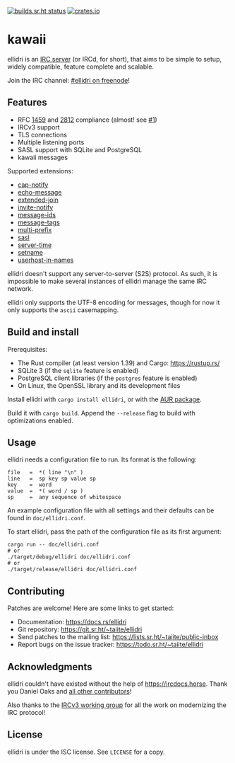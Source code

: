[![builds.sr.ht status](https://builds.sr.ht/~taiite/ellidri.svg)](https://builds.sr.ht/~taiite/ellidri?)
[![crates.io](https://img.shields.io/crates/v/ellidri.svg)](https://crates.io/crates/ellidri)

# kawaii

ellidri is an [IRC server][ircd] (or IRCd, for short), that aims to be simple to
setup, widely compatible, feature complete and scalable.

Join the IRC channel: [#ellidri on freenode][irc]!

[ircd]: https://en.wikipedia.org/wiki/IRCd
[v3]: https://ircv3.net/
[irc]: https://webchat.freenode.net/#ellidri


## Features

- RFC [1459][r1] and [2812][r2] compliance (almost! see [#1][i1])
- IRCv3 support
- TLS connections
- Multiple listening ports
- SASL support with SQLite and PostgreSQL
- kawaii messages

Supported extensions:

- [cap-notify](https://ircv3.net/specs/core/capability-negotiation#cap-notify)
- [echo-message](https://ircv3.net/specs/extensions/echo-message-3.2)
- [extended-join](https://ircv3.net/specs/extensions/extended-join-3.1)
- [invite-notify](https://ircv3.net/specs/extensions/invite-notify-3.2)
- [message-ids](https://ircv3.net/specs/extensions/message-ids)
- [message-tags](https://ircv3.net/specs/extensions/message-tags)
- [multi-prefix](https://ircv3.net/specs/extensions/multi-prefix-3.1)
- [sasl](https://ircv3.net/specs/extensions/sasl-3.1)
- [server-time](https://ircv3.net/specs/extensions/server-time-3.2.html)
- [setname](https://ircv3.net/specs/extensions/setname)
- [userhost-in-names](https://ircv3.net/specs/extensions/userhost-in-names-3.2)

ellidri doesn't support any server-to-server (S2S) protocol.  As such, it is
impossible to make several instances of ellidri manage the same IRC network.

ellidri only supports the UTF-8 encoding for messages, though for now it only
supports the `ascii` casemapping.

[r1]: https://tools.ietf.org/html/rfc1459
[r2]: https://tools.ietf.org/html/rfc2812
[i1]: https://todo.sr.ht/~taiite/ellidri/1


## Build and install

Prerequisites:

- The Rust compiler (at least version 1.39) and Cargo: <https://rustup.rs/>
- SQLite 3 (if the `sqlite` feature is enabled)
- PostgreSQL client libraries (if the `postgres` feature is enabled)
- On Linux, the OpenSSL library and its development files

Install ellidri with `cargo install ellidri`, or with the [AUR package][aur].

Build it with `cargo build`.  Append the `--release` flag to build with
optimizations enabled.

[aur]: https://aur.archlinux.org/packages/ellidri/


## Usage

ellidri needs a configuration file to run.  Its format is the following:

```
file   =  *( line "\n" )
line   =  sp key sp value sp
key    =  word
value  =  *( word / sp )
sp     =  any sequence of whitespace
```

An example configuration file with all settings and their defaults can be found
in `doc/ellidri.conf`.

To start ellidri, pass the path of the configuration file as its first argument:

```shell
cargo run -- doc/ellidri.conf
# or
./target/debug/ellidri doc/ellidri.conf
# or
./target/release/ellidri doc/ellidri.conf
```


## Contributing

Patches are welcome!  Here are some links to get started:

- Documentation: <https://docs.rs/ellidri>
- Git repository: <https://git.sr.ht/~taiite/ellidri>
- Send patches to the mailing list: <https://lists.sr.ht/~taiite/public-inbox>
- Report bugs on the issue tracker: <https://todo.sr.ht/~taiite/ellidri>


## Acknowledgments

ellidri couldn't have existed without the help of <https://ircdocs.horse>.
Thank you Daniel Oaks and [all other contributors][ac]!

Also thanks to the [IRCv3 working group][i3] for all the work on modernizing
the IRC protocol!

[ac]: https://github.com/ircdocs/modern-irc/graphs/contributors
[i3]: https://ircv3.net/charter


## License

ellidri is under the ISC license.  See `LICENSE` for a copy.
